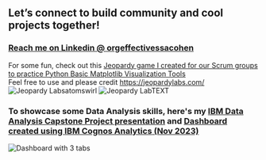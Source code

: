 ## Let’s connect to build community and cool projects together!
### [Reach me on Linkedin @ orgeffectivessacohen](https://www.linkedin.com/in/orgeffectivenessacohen/) <br />
For some fun, check out this [Jeopardy game I created for our Scrum groups to practice Python Basic Matplotlib Visualization Tools](https://rb.gy/ayfb78) <br />
Feel free to use and please credit https://jeopardylabs.com/ 
![Jeopardy Labsatomswirl](https://github.com/acohenaac/AAC-Public/assets/130612256/88ea5b3c-a488-42fa-92e7-f3df0936bfd0)
![Jeopardy LabTEXT](https://github.com/acohenaac/AAC-Public/assets/130612256/27edbcbe-077c-4bdc-af38-7a7e74720793)



### To showcase some Data Analysis skills, here's my [**IBM Data Analysis Capstone Project** presentation](https://github.com/acohenaac/AAC-Public/blob/main/AAC-capstone-story-Nov26-2023.pdf) and [Dashboard created using **IBM Cognos Analytics** (Nov 2023)](https://rb.gy/frfy35)   <br />
![Dashboard with 3 tabs](https://github.com/acohenaac/AAC-Public/assets/130612256/af4b3190-ded3-417d-a9a8-a6bad872ba7a)

